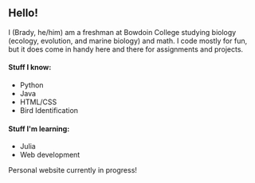 ## Hello!

<!--
**bradynichols/bradynichols** is a ✨ _special_ ✨ repository because its `README.md` (this file) appears on your GitHub profile.

Here are some ideas to get you started:

- 🔭 I’m currently working on ...
- 🌱 I’m currently learning ...
- 👯 I’m looking to collaborate on ...
- 🤔 I’m looking for help with ...
- 💬 Ask me about ...
- 📫 How to reach me: ...
- 😄 Pronouns: ...
- ⚡ Fun fact: ...
-->

I (Brady, he/him) am a freshman at Bowdoin College studying biology (ecology, evolution, and marine biology) and math. I code mostly for fun, but it does come in handy here and there for assignments and projects.

#### Stuff I know:
- Python
- Java
- HTML/CSS
- Bird Identification

#### Stuff I'm learning:
- Julia
- Web development

Personal website currently in progress!
